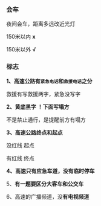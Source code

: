 ### 会车

夜间会车，距离多远改近光灯

150米以内   **x**

150米以外    **√**



### 标志

**1、高速公路有`紧急电话`和`救援电话`之分**

救援有写救援两字，紧急没写字



**2、黄底黑字 ！下面写塌方**

不是禁止通行，是提醒前方有塌方



**3、高速公路终点和起点**

没红线    起点

有红线    终点



**4、高速只有应急车道，没有临时停车**



5、**有一题要区分大客车和公交车**



6、高速的广播频道，没**有电视频道**
